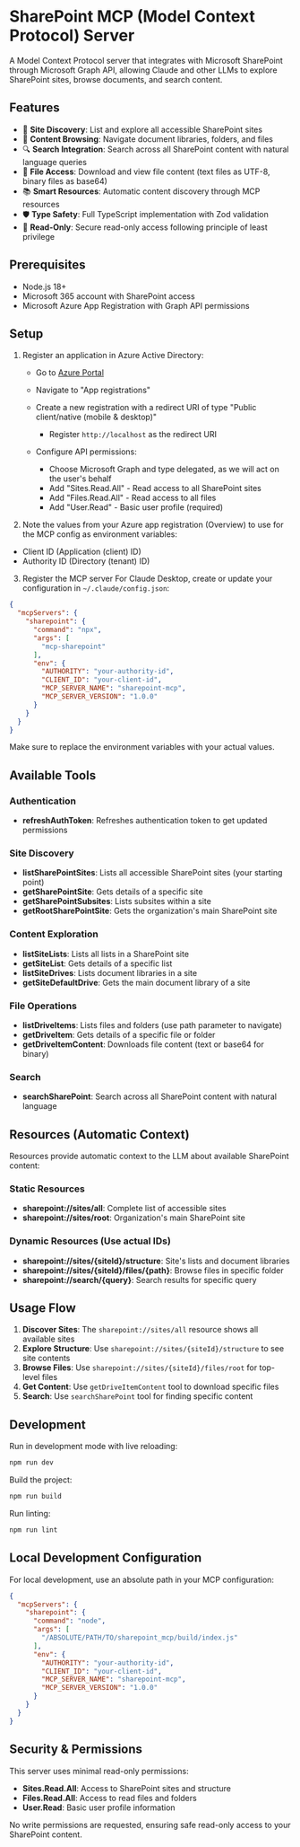 # SharePoint MCP (Model Context Protocol) Server

A Model Context Protocol server that integrates with Microsoft SharePoint through Microsoft Graph API, allowing Claude and other LLMs to explore SharePoint sites, browse documents, and search content.

## Features

- 🏢 **Site Discovery**: List and explore all accessible SharePoint sites
- 📁 **Content Browsing**: Navigate document libraries, folders, and files
- 🔍 **Search Integration**: Search across all SharePoint content with natural language queries
- 📄 **File Access**: Download and view file content (text files as UTF-8, binary files as base64)
- 📚 **Smart Resources**: Automatic content discovery through MCP resources
- 🛡️ **Type Safety**: Full TypeScript implementation with Zod validation
- 🔐 **Read-Only**: Secure read-only access following principle of least privilege

## Prerequisites

- Node.js 18+
- Microsoft 365 account with SharePoint access
- Microsoft Azure App Registration with Graph API permissions

## Setup

1. Register an application in Azure Active Directory:
   - Go to [Azure Portal](https://portal.azure.com)
   - Navigate to "App registrations"
   - Create a new registration with a redirect URI of type "Public client/native (mobile & desktop)"
     - Register `http://localhost` as the redirect URI

   - Configure API permissions:
     - Choose Microsoft Graph and type delegated, as we will act on the user's behalf
     - Add "Sites.Read.All" - Read access to all SharePoint sites
     - Add "Files.Read.All" - Read access to all files
     - Add "User.Read" - Basic user profile (required)

2. Note the values from your Azure app registration (Overview) to use for the MCP config as environment variables:
  - Client ID (Application (client) ID)
  - Authority ID (Directory (tenant) ID)

3. Register the MCP server
For Claude Desktop, create or update your configuration in `~/.claude/config.json`:

```json
{
  "mcpServers": {
    "sharepoint": {
      "command": "npx",
      "args": [
        "mcp-sharepoint"
      ],
      "env": {
        "AUTHORITY": "your-authority-id",
        "CLIENT_ID": "your-client-id",
        "MCP_SERVER_NAME": "sharepoint-mcp",
        "MCP_SERVER_VERSION": "1.0.0"
      }
    }
  }
}
```

Make sure to replace the environment variables with your actual values.

## Available Tools

### Authentication
- **refreshAuthToken**: Refreshes authentication token to get updated permissions

### Site Discovery
- **listSharePointSites**: Lists all accessible SharePoint sites (your starting point)
- **getSharePointSite**: Gets details of a specific site
- **getSharePointSubsites**: Lists subsites within a site
- **getRootSharePointSite**: Gets the organization's main SharePoint site

### Content Exploration
- **listSiteLists**: Lists all lists in a SharePoint site
- **getSiteList**: Gets details of a specific list
- **listSiteDrives**: Lists document libraries in a site
- **getSiteDefaultDrive**: Gets the main document library of a site

### File Operations
- **listDriveItems**: Lists files and folders (use path parameter to navigate)
- **getDriveItem**: Gets details of a specific file or folder
- **getDriveItemContent**: Downloads file content (text or base64 for binary)

### Search
- **searchSharePoint**: Search across all SharePoint content with natural language

## Resources (Automatic Context)

Resources provide automatic context to the LLM about available SharePoint content:

### Static Resources
- **sharepoint://sites/all**: Complete list of accessible sites
- **sharepoint://sites/root**: Organization's main SharePoint site

### Dynamic Resources (Use actual IDs)
- **sharepoint://sites/{siteId}/structure**: Site's lists and document libraries
- **sharepoint://sites/{siteId}/files/{path}**: Browse files in specific folder
- **sharepoint://search/{query}**: Search results for specific query

## Usage Flow

1. **Discover Sites**: The `sharepoint://sites/all` resource shows all available sites
2. **Explore Structure**: Use `sharepoint://sites/{siteId}/structure` to see site contents
3. **Browse Files**: Use `sharepoint://sites/{siteId}/files/root` for top-level files
4. **Get Content**: Use `getDriveItemContent` tool to download specific files
5. **Search**: Use `searchSharePoint` tool for finding specific content

## Development

Run in development mode with live reloading:
```bash
npm run dev
```

Build the project:
```bash
npm run build
```

Run linting:
```bash
npm run lint
```

## Local Development Configuration

For local development, use an absolute path in your MCP configuration:

```json
{
  "mcpServers": {
    "sharepoint": {
      "command": "node",
      "args": [
        "/ABSOLUTE/PATH/TO/sharepoint_mcp/build/index.js"
      ],
      "env": {
        "AUTHORITY": "your-authority-id",
        "CLIENT_ID": "your-client-id",
        "MCP_SERVER_NAME": "sharepoint-mcp",
        "MCP_SERVER_VERSION": "1.0.0"
      }
    }
  }
}
```

## Security & Permissions

This server uses minimal read-only permissions:
- **Sites.Read.All**: Access to SharePoint sites and structure
- **Files.Read.All**: Access to read files and folders
- **User.Read**: Basic user profile information

No write permissions are requested, ensuring safe read-only access to your SharePoint content.